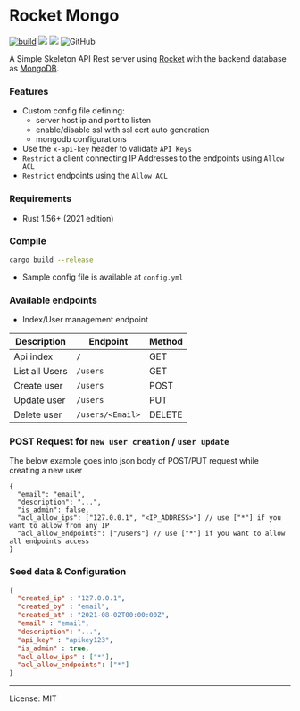 # Rocket Mongo
[![build](https://github.com/Speccy-Rom/rust_rocket_mongo/actions/workflows/ci.yml/badge.svg)](https://github.com/Speccy-Rom/rust_rocket_mongo/actions/workflows/ci.yml)
![](https://img.shields.io/badge/os-windows%7Clinux%7Cmacos-orange)
![](https://img.shields.io/badge/platform-intel%7Carm-yellowgreen)
![GitHub](https://img.shields.io/github/license/Speccy-Rom/rust_rocket_mongo?style=plastic)

A Simple Skeleton API Rest server using [Rocket](https://rocket.rs/) with the backend database as [MongoDB](https://www.mongodb.com/).

### Features
- Custom config file defining:
    - server host ip and port to listen
    - enable/disable ssl with ssl cert auto generation
    - mongodb configurations
- Use the `x-api-key` header to validate `API Keys`
- `Restrict` a client connecting IP Addresses to the endpoints using `Allow ACL`
- `Restrict` endpoints using the `Allow ACL`

### Requirements

- Rust 1.56+ (2021 edition)

### Compile

```bash
cargo build --release
```

- Sample config file is available at `config.yml`

### Available endpoints

- Index/User management endpoint

| Description | Endpoint | Method |
| --- | --- | --- |
| Api index | `/` | GET |
| List all Users | `/users` | GET |
| Create user | `/users` | POST |
| Update user | `/users` | PUT |
| Delete user | `/users/<Email>` | DELETE |

### POST Request for `new user creation` / `user update`
The below example goes into json body of POST/PUT request while creating a new user
```
{
  "email": "email",
  "description": "...",
  "is_admin": false,
  "acl_allow_ips": ["127.0.0.1", "<IP_ADDRESS>"] // use ["*"] if you want to allow from any IP
  "acl_allow_endpoints": ["/users"] // use ["*"] if you want to allow all endpoints access
}
```

### Seed data & Configuration

```json
{
  "created_ip" : "127.0.0.1",
  "created_by" : "email",
  "created_at" : "2021-08-02T00:00:00Z",
  "email" : "email",
  "description": "...",
  "api_key" : "apikey123",
  "is_admin" : true,
  "acl_allow_ips" : ["*"],
  "acl_allow_endpoints": ["*"]
}
```

---
License: MIT